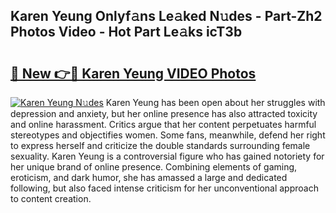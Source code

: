 ## Karen Yeung Onlyf𝚊ns Le𝚊ked N𝚞des - Part-Zh2 Photos Video - Hot Part Le𝚊ks icT3b

# <h2><a href="http://ac48696.deff.icu/?id=Karen+Yeung">🔗 New 👉🔴 Karen Yeung VIDEO Photos</a></h2>

[![Karen Yeung N𝚞des](https://i.imgur.com/rIISA9y.gif)](http://ac48696.deff.icu/?id=Karen+Yeung)
Karen Yeung has been open about her struggles with depression and anxiety, but her online presence has also attracted toxicity and online harassment. Critics argue that her content perpetuates harmful stereotypes and objectifies women. Some fans, meanwhile, defend her right to express herself and criticize the double standards surrounding female sexuality. Karen Yeung is a controversial figure who has gained notoriety for her unique brand of online presence. Combining elements of gaming, eroticism, and dark humor, she has amassed a large and dedicated following, but also faced intense criticism for her unconventional approach to content creation.
